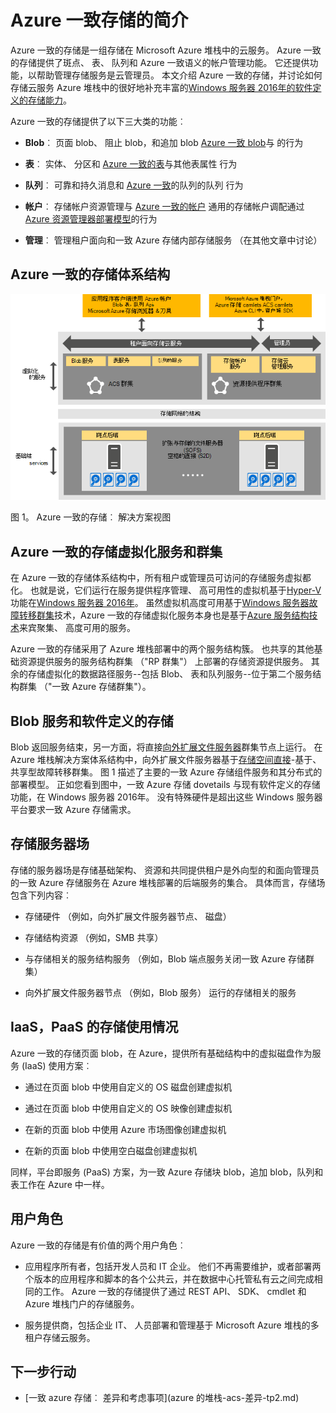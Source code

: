 <properties
    pageTitle="介绍一致 Azure 存储 |Microsoft Azure"
    description="了解有关一致 Azure 存储"
    services="azure-stack"
    documentationCenter=""
    authors="AniAnirudh"
    manager="darmour"
    editor=""/>

<tags
    ms.service="azure-stack"
    ms.workload="na"
    ms.tgt_pltfrm="na"
    ms.devlang="na"
    ms.topic="get-started-article"
    ms.date="09/26/2016"
    ms.author="anirudha"/>

# <a name="introduction-to-azure-consistent-storage"></a>Azure 一致存储的简介
Azure 一致的存储是一组存储在 Microsoft Azure 堆栈中的云服务。 Azure 一致的存储提供了斑点、 表、 队列和 Azure 一致语义的帐户管理功能。 它还提供功能，以帮助管理存储服务是云管理员。 本文介绍 Azure 一致的存储，并讨论如何存储云服务 Azure 堆栈中的很好地补充丰富的[Windows 服务器 2016年的软件定义的存储能力](https://blogs.technet.microsoft.com/windowsserver/2016/04/14/ten-reasons-youll-love-windows-server-2016-5-software-defined-storage/)。

Azure 一致的存储提供了以下三大类的功能︰

- **Blob**︰ 页面 blob、 阻止 blob，和追加 blob   [Azure 一致 blob](https://msdn.microsoft.com/library/azure/dd179355.aspx#Anchor_1)与
  的行为

- **表**︰ 实体、 分区和  [Azure 一致的表](https://msdn.microsoft.com/library/azure/dd179355.aspx#Anchor_3)与其他表属性
  行为

- **队列**︰ 可靠和持久消息和  [Azure 一致](https://msdn.microsoft.com/library/azure/dd179355.aspx#Anchor_2)的队列的队列
  行为

- **帐户**︰ 存储帐户资源管理与  [Azure 一致的帐户](https://azure.microsoft.com/documentation/articles/storage-create-storage-account/)
  通用的存储帐户调配通过[Azure 资源管理器部署模型](https://azure.microsoft.com/documentation/articles/resource-manager-deployment-model/)的行为

- **管理**︰ 管理租户面向和一致 Azure 存储内部存储服务 （在其他文章中讨论）

<span id="_Toc386544160" class="anchor"><span id="_Toc389466733" class="anchor"><span id="_Toc433223833" class="anchor"></span></span></span>
## <a name="azure-consistent-storage-architecture"></a>Azure 一致的存储体系结构

![堆栈的 azure 存储︰ 解决方案视图](./media/azure-stack-storage-overview/acs-solution-view.png)

<span id="_Ref428549771" class="anchor"></span>图 1。 Azure 一致的存储︰ 解决方案视图

## <a name="azure-consistent-storage-virtualized-services-and-clusters"></a>Azure 一致的存储虚拟化服务和群集

在 Azure 一致的存储体系结构中，所有租户或管理员可访问的存储服务虚拟都化。 也就是说，它们运行在服务提供程序管理、 高可用性的虚拟机基于[Hyper-V](https://technet.microsoft.com/library/dn765471.aspx)功能在[Windows 服务器 2016年](http://www.microsoft.com/server-cloud/products/windows-server-2016/)。
虽然虚拟机高度可用基于[Windows 服务器故障转移群集](https://technet.microsoft.com/library/dn765474.aspx)技术，Azure 一致的存储虚拟化服务本身也是基于[Azure 服务结构技术](http://azure.microsoft.com/campaigns/service-fabric/)来宾聚集、 高度可用的服务。

Azure 一致的存储采用了 Azure 堆栈部署中的两个服务结构簇。
也共享的其他基础资源提供服务的服务结构群集 （"RP 群集"） 上部署的存储资源提供服务。 其余的存储虚拟化的数据路径服务--包括 Blob、 表和队列服务--位于第二个服务结构群集 （"一致 Azure 存储群集"）。

## <a name="blob-service-and-software-defined-storage"></a>Blob 服务和软件定义的存储

Blob 返回服务结束，另一方面，将直接[向外扩展文件服务器](https://technet.microsoft.com/library/hh831349.aspx)群集节点上运行。 在 Azure 堆栈解决方案体系结构中，向外扩展文件服务器基于[存储空间直接](https://technet.microsoft.com/library/mt126109.aspx)-基于、 共享型故障转移群集。 图 1 描述了主要的一致 Azure 存储组件服务和其分布式的部署模型。 正如您看到图中，一致 Azure 存储 dovetails 与现有软件定义的存储功能，在 Windows 服务器 2016年。 没有特殊硬件是超出这些 Windows 服务器平台要求一致 Azure 存储需求。

## <a name="storage-farm"></a>存储服务器场

存储的服务器场是存储基础架构、 资源和共同提供租户是外向型的和面向管理员的一致 Azure 存储服务在 Azure 堆栈部署的后端服务的集合。 具体而言，存储场包含下列内容︰

- 存储硬件 （例如，向外扩展文件服务器节点、 磁盘）

- 存储结构资源 （例如，SMB 共享）

- 与存储相关的服务结构服务 （例如，Blob 端点服务关闭一致 Azure 存储群集）

- 向外扩展文件服务器节点 （例如，Blob 服务） 运行的存储相关的服务

## <a name="iaas-and-paas-storage-usage-scenarios"></a>IaaS，PaaS 的存储使用情况

Azure 一致的存储页面 blob，在 Azure，提供所有基础结构中的虚拟磁盘作为服务 (IaaS) 使用方案︰

- 通过在页面 blob 中使用自定义的 OS 磁盘创建虚拟机

- 通过在页面 blob 中使用自定义的 OS 映像创建虚拟机

- 在新的页面 blob 中使用 Azure 市场图像创建虚拟机

- 在新的页面 blob 中使用空白磁盘创建虚拟机

同样，平台即服务 (PaaS) 方案，为一致 Azure 存储块 blob，追加 blob，队列和表工作在 Azure 中一样。

## <a name="user-roles"></a>用户角色


Azure 一致的存储是有价值的两个用户角色︰

- 应用程序所有者，包括开发人员和 IT 企业。 他们不再需要维护，或者部署两个版本的应用程序和脚本的各个公共云，并在数据中心托管私有云之间完成相同的工作。 Azure 一致的存储提供了通过 REST API、 SDK、 cmdlet 和 Azure 堆栈门户的存储服务。

- 服务提供商，包括企业 IT、 人员部署和管理基于 Microsoft Azure 堆栈的多租户存储云服务。

## <a name="next-steps"></a>下一步行动


- <span id="Concepts" class="anchor"></span>[一致 azure 存储︰ 差异和考虑事项](azure 的堆栈-acs-差异-tp2.md)
